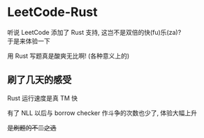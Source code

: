 # LeetCode-Rust
听说 LeetCode 添加了 Rust 支持, 这岂不是双倍的快(fu)乐(za)?   
于是来体验一下

用 Rust 写题真是酸爽无比啊! (各种意义上的)

## 刷了几天的感受
Rust 运行速度是真 TM 快

有了 NLL 以后与 borrow checker 作斗争的次数也少了, 体验大幅上升

<s>是刷题的不二之选</s>
